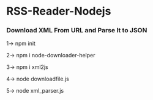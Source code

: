 # RSS-Reader-Nodejs
### Download XML From URL and Parse It to JSON

1-> npm init

2-> npm i node-downloader-helper

3-> npm i xml2js

4-> node downloadfile.js

5-> node xml_parser.js
